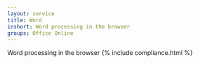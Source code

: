 ```yaml
---
layout: service
title: Word
inshort: Word processing in the browser
groups: Office Online
---
```

Word processing in the browser
{% include compliance.html %}